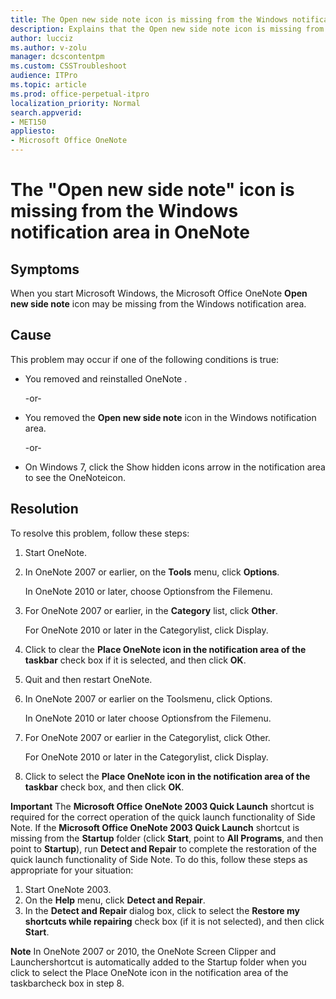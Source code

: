 ```yaml
---
title: The Open new side note icon is missing from the Windows notification area
description: Explains that the Open new side note icon is missing from the taskbar. Requires that you clear the Place OneNote icon in the notification area of the taskbar check box, restart the program, and then re-check the check box.
author: lucciz
ms.author: v-zolu
manager: dcscontentpm
ms.custom: CSSTroubleshoot
audience: ITPro 
ms.topic: article 
ms.prod: office-perpetual-itpro
localization_priority: Normal
search.appverid: 
- MET150
appliesto:
- Microsoft Office OneNote
---
```


# The "Open new side note" icon is missing from the Windows notification area in OneNote

##  Symptoms

When you start Microsoft Windows, the Microsoft Office OneNote **Open new side note** icon may be missing from the Windows notification area.

##  Cause

This problem may occur if one of the following conditions is true: 


- You removed and reinstalled OneNote .

  -or-   
- You removed the **Open new side note** icon in the Windows notification area.

  -or-

- On Windows 7, click the Show hidden icons arrow in the notification area to see the OneNoteicon.   


##  Resolution

To resolve this problem, follow these steps: 

1. Start OneNote.   
2. In OneNote 2007 or earlier, on the **Tools** menu, click
**Options**.

   In OneNote 2010 or later, choose Optionsfrom the Filemenu.

3. For OneNote 2007 or earlier, in the **Category** list, click
**Other**.

   For OneNote 2010 or later in the Categorylist, click Display.

4. Click to clear the **Place OneNote icon in the notification area of the taskbar** check box if it is selected, and then click **OK**.   
5. Quit and then restart OneNote.   
6. In OneNote 2007 or earlier on the Toolsmenu, click Options. 

   In OneNote 2010 or later choose Optionsfrom the Filemenu. 

7. For OneNote 2007 or earlier in the Categorylist, click Other.

   For OneNote 2010 or later in the Categorylist, click Display.

8. Click to select the **Place OneNote icon in the notification area of the taskbar** check box, and then click
**OK**.   

**Important** The **Microsoft Office OneNote 2003 Quick Launch** shortcut is required for the correct operation of the quick launch functionality of Side Note. If the **Microsoft Office OneNote 2003 Quick Launch** shortcut is missing from the **Startup** folder (click **Start**, point to **All Programs**, and then point to **Startup**), run **Detect and Repair** to complete the restoration of the quick launch functionality of Side Note. To do this, follow these steps as appropriate for your situation:


1. Start OneNote 2003.   
2. On the **Help** menu, click
**Detect and Repair**.   
3. In the **Detect and Repair** dialog box, click to select the **Restore my shortcuts while repairing** check box (if it is not selected), and then click **Start**.   

**Note** In OneNote 2007 or 2010, the OneNote Screen Clipper and Launchershortcut is automatically added to the Startup folder when you click to select the Place OneNote icon in the notification area of the taskbarcheck box in step 8.
